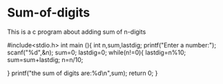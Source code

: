 # Sum-of-digits
This is a c program about adding sum of n-digits


#include<stdio.h>
int main (){
 int n,sum,lastdig;
 printf("Enter a number:");
 scanf("%d",&n);
 sum=0;
 lastdig=0;
 while(n!=0){
   lastdig=n%10;
   sum=sum+lastdig;
   n=n/10;
   
 }
  printf("the sum of digits are:%d\n",sum);
  return 0;
}
